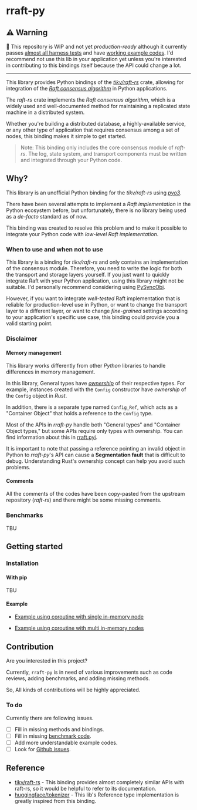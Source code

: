 # rraft-py

## ⚠️ Warning

🚧 This repository is WIP and not yet *production-ready* although it currently passes [almost all harness tests](https://github.com/lablup/rraft-py/tree/main/harness) and have [working example codes](https://github.com/lablup/rraft-py/tree/main/example). I'd recommend not use this lib in your application yet unless you're interested in contributing to this bindings itself because the API could change a lot.

---

This library provides Python bindings of the *[tikv/raft-rs](https://github.com/tikv/raft-rs)* crate, allowing for integration of the [*Raft consensus algorithm*](https://en.wikipedia.org/wiki/Raft_(algorithm)) in Python applications.

The *raft-rs* crate implements the *Raft consensus algorithm*, which is a widely used and well-documented method for maintaining a replicated state machine in a distributed system.

Whether you're building a distributed database, a highly-available service, or any other type of application that requires consensus among a set of nodes, this binding makes it simple to get started.

> Note: This binding only includes the core consensus module of *raft-rs*. The log, state system, and transport components must be written and integrated  through your Python code.

## Why?

This library is an unofficial Python binding for the *tikv/raft-rs* using *[pyo3](https://github.com/PyO3/pyo3)*.

There have been several attempts to implement a *Raft implementation* in the Python ecosystem before, but unfortunately, there is no library being used as a *de-facto* standard as of now.

This binding was created to resolve this problem and to make it possible to integrate your Python code with *low-level Raft implementation*.

### When to use and when not to use

This library is a binding for *tikv/raft-rs* and only contains an implementation of the consensus module. Therefore, you need to write the logic for both the transport and storage layers yourself. If you just want to quickly integrate Raft with your Python application, using this library might not be suitable. I'd personally recommend considering using [PySyncObj](https://github.com/bakwc/PySyncObj).

However, if you want to integrate *well-tested* Raft implementation that is reliable for production-level use in Python, or want to change the transport layer to a different layer, or want to change *fine-grained* settings according to your application's specific use case, this binding could provide you a valid starting point.

### Disclaimer

#### Memory management

This library works differently from other *Python* libraries to handle differences in memory management.

In this library, General types have [*ownership*](https://doc.rust-lang.org/book/ch04-01-what-is-ownership.html) of their respective types. For example, instances created with the `Config` constructor have *ownership* of the `Config` object in *Rust*.

In addition, there is a separate type named `Config_Ref`, which acts as a "Container Object" that holds a reference to the `Config` type.

Most of the APIs in *rraft-py* handle both "General types" and "Container Object types," but some APIs require only types with ownership. You can find information about this in [rraft.pyi](https://github.com/lablup/rraft-py/blob/main/rraft.pyi).

It is important to note that passing a reference pointing an invalid object in Python to *rraft-py*'s API can cause a **Segmentation fault** that is difficult to debug. Understanding Rust's ownership concept can help you avoid such problems.

#### Comments

All the comments of the codes have been copy-pasted from the upstream repository (*raft-rs*) and there might be some missing comments.

### Benchmarks

TBU

## Getting started

### Installation

#### With pip

TBU

<!--
$ pip install rraft-py
``` -->

#### Example

- [Example using coroutine with single in-memory node](https://github.com/lablup/rraft-py/blob/main/example/single_mem_node/use_coroutine.py)

- [Example using coroutine with multi in-memory nodes](https://github.com/lablup/rraft-py/blob/main/example/multi_mem_node/main.py)

## Contribution

Are you interested in this project?

Currently, `rraft-py` is in need of various improvements such as code reviews, adding benchmarks, and adding missing methods.

So, All kinds of contributions will be highly appreciated.

### To do

Currently there are following issues.

- [ ] Fill in missing methods and bindings.
- [ ] Fill in missing [benchmark code](https://github.com/lablup/rraft-py/blob/main/benches/suites/raw_node.py).
- [ ] Add more understandable example codes.
- [ ] Look for [Github issues](https://github.com/lablup/rraft-py/issues?q=is%3Aopen).

## Reference

- [tikv/raft-rs](https://docs.rs/raft/latest/raft) - This binding provides almost completely similar APIs with raft-rs, so it would be helpful to refer to its documentation.
- [huggingface/tokenizer](https://github.com/huggingface/tokenizers/tree/main/bindings/python) - This lib's Reference type implementation is greatly inspired from this binding.
